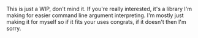 This is just a WIP, don't mind it. If you're really interested, it's a library I'm making for easier command line argument interpreting. I'm mostly just making it for myself so if it fits your uses congrats, if it doesn't then I'm sorry.